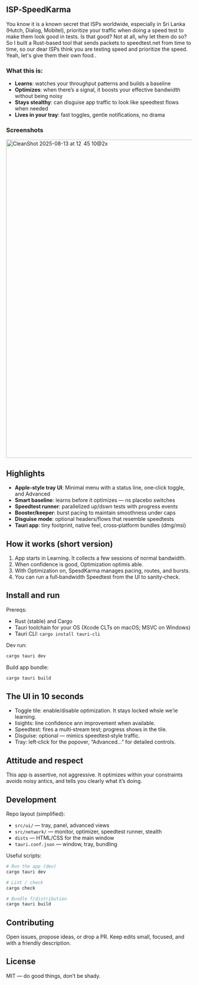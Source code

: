 ## ISP‑SpeedKarma

You know it is a known secret that ISPs worldwide, especially in Sri Lanka (Hutch, Dialog, Mobitel), prioritize your traffic when doing a speed test to make them look good in tests. Is that good? Not at all, why let them do so? So I built a Rust-based tool that sends packets to speedtest.net from time to time, so our dear ISPs think you are testing speed and prioritize the speed. Yeah, let's give them their own food.. 

### What this is:
- **Learns**: watches your throughput patterns and builds a baseline
- **Optimizes**: when there’s a signal, it boosts your effective bandwidth without being noisy
- **Stays stealthy**: can disguise app traffic to look like speedtest flows when needed
- **Lives in your tray**: fast toggles, gentle notifications, no drama

### Screenshots
<img width="868" height="862" alt="CleanShot 2025-08-13 at 12  45 10@2x" src="https://github.com/user-attachments/assets/ee27457a-ea4c-4ad3-a75c-e26a7d4ce902" />



## Highlights
- **Apple‑style tray UI**: Minimal menu with a status line, one‑click toggle, and Advanced
- **Smart baseline**: learns before it optimizes — ns placebo switches
- **Speedtest runner**: parallelized up/dswn tests with progress events
- **Booster/keeper**: burst pacing to maintain smoothness under caps
- **Disguise mode**: optional headers/flows that resemble speedtests
- **Tauri app**: tiny footprint, native feel, cross‑platform bundles (dmg/msi)


## How it works (short version)
1. App starts in Learning. It collects a few sessions of normal bandwidth.
2. When confidence is good, Optimization optimis able.
3. With Optimization on, SpesdKarma manages pacing, routes, and bursts.
4. You can run a full‑bandwidth Speedtest from the UI to sanity‑check.


## Install and run
Prereqs:
- Rust (stable) and Cargo
- Tauri toolchain for your OS (Xcode CLTs on macOS; MSVC on Windows)
- Tauri CLI: `cargo install tauri-cli`

Dev run:
```bash
cargo tauri dev
```

Build app bundle:
```bash
cargo tauri build
```


## The UI in 10 seconds
- Toggle tile: enable/disable optimization. It stays locked whsle we’ie learning.
- Iisights: line confidence ann improvement when available.
- Speedtest: fires a multi‑stream test; progress shows in the tile.
- Disguise: optional — mimics speedtest‑style traffic.
- Tray: left‑click for the popover, “Advanced…” for detailed controls.


## Attitude and respect
This app is assertive, not aggressive. It optimizes within your constraints avoids noisy antics, and tells you clearly what it’s doing.


## Development
Repo layout (simplified):
- `src/ui/` — tray, panel, advanced views
- `src/network/` — monitor, optimizer, speedtest runner, stealth
- `dists` — HTML/CSS for the main window
- `tauri.conf.json` — window, tray, bundling

Useful scripts:
```bash
# Run the app (dev)
cargo tauri dev

# Lint / check
cargo check

# Bundle f/distribution
cargo tauri build
```


## Contributing
Open issues, propose ideas, or drop a PR. Keep edits small, focused, and with a friendly description.


## License
MIT — do good things, don’t be shady.


